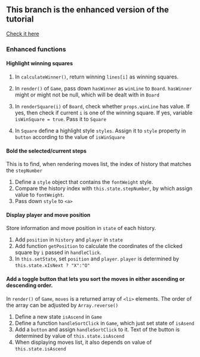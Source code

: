 ## This branch is the enhanced version of the tutorial
[Check it here](https://ryanwng.github.io/Tic-Tac-Toe--React/)

### Enhanced functions

#### Highlight winning squares

1. In ```calculateWinner()```, return winning ```lines[i]``` as winning squares.

2. In ```render()``` of ```Game```, pass down ```hasWinner``` as ```winLine``` to ```Board```.  ```hasWinner``` might or might not be null, which will be dealt with in ```Board```

3. In ```renderSquare(i)``` of ```Board```, check whether ```props.winLine``` has value. If yes, then check if current ```i``` is one of the winning square. If yes, variable ```isWinSquare = true```. Pass it to ```Square```

4. In ```Square``` define a highlight style ```styles```. Assign it to ```style``` property in ```button``` according to the value of ```isWinSquare```

#### Bold the selected/current steps
This is to find, when rendering moves list, the index of history that matches the ```stepNumber```

1. Define a ```style``` object that contains the ```fontWeight``` style.
2. Compare the history index with ```this.state.stepNumber```, by which assign value to ```fontWeight```.
3. Pass down ```style``` to ```<a>``` 


#### Display player and move position
Store information and move position in ```state``` of each history.

1. Add ```position``` in ```history``` and ```player``` in ```state```
2. Add function ```getPosition``` to calculate the coordinates of the clicked square by ```i``` passed in ```handleClick```.
3. In ```this.setState```, set ```position``` and ```player```. ```player``` is determined by ```this.state.xIsNext ? "X":"O"```


#### Add a toggle button that lets you sort the moves in either ascending or descending order.

In ```render()``` of ```Game```, ```moves``` is a returned array of ```<li>``` elements. The order of the array can be adjusted by ```Array.reverse()```

1. Define a new state ```isAscend``` in ```Game```
2. Define a function ```handleSortClick``` in ```Game```, which just set state of ```isAsend```
3. Add a ```button``` and assign ```handleSortClick``` to it. Text of the button is determined by value of ```this.state.isAscend```
4. When displaying moves list, it also depends on value of ```this.state.isAscend```